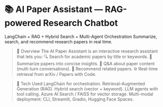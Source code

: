 # 📚 AI Paper Assistant — RAG-powered Research Chatbot

LangChain + RAG + Hybrid Search + Multi-Agent Orchestration
Summarize, search, and recommend research papers in real time.

> 🚀 Overview
The AI Paper Assistant is an interactive research assistant that lets you:
🔍 Search for academic papers by title or keywords.
📝 Summarize papers into concise insights.
💬 Q&A about paper content (multi-turn conversations).
📌 Recommend related papers.
🌐 Real-time retrieval from arXiv / Papers with Code.

> 🧩 Tech Used
LangChain for orchestration.
Retrieval-Augmented Generation (RAG).
Hybrid search (vector + keyword).
LLM agents with tool calling.
Azure AI Search / FAISS for vector storage.
Multi-modal deployment: CLI, Streamlit, Gradio, Hugging Face Spaces.
